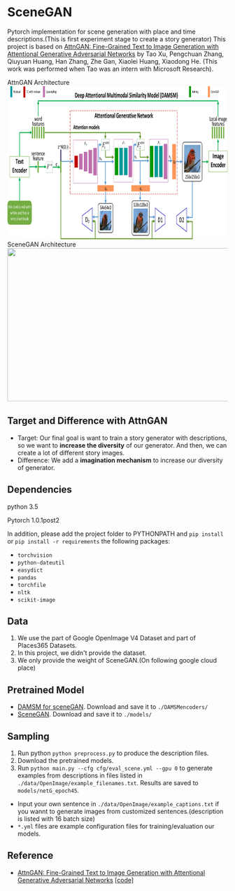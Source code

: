 # SceneGAN

Pytorch implementation for scene generation with place and time descriptions.(This is first experiment stage to create a story generator)
This project is based on [AttnGAN: Fine-Grained Text to Image Generation with Attentional Generative Adversarial Networks](http://openaccess.thecvf.com/content_cvpr_2018/papers/Xu_AttnGAN_Fine-Grained_Text_CVPR_2018_paper.pdf) by Tao Xu, Pengchuan Zhang, Qiuyuan Huang, Han Zhang, Zhe Gan, Xiaolei Huang, Xiaodong He. (This work was performed when Tao was an intern with Microsoft Research). 

AttnGAN Architecture
<img src="attnGAN_framework.png" width="900px" height="350px"/>
SceneGAN Architecture
<img src="sceneGAN_framework.jpg" width="900px" height="350px"/>

## Target and Difference with AttnGAN

* Target: Our final goal is want to train a story generator with descriptions, so we want to **increase the diversity** of our generator. And then, we can create a lot of different story images.
* Difference: We add a **imagination mechanism** to increase our diversity of generator.

## Dependencies
python 3.5

Pytorch 1.0.1post2


In addition, please add the project folder to PYTHONPATH and `pip install` or `pip install -r requirements` the following packages:
- `torchvision`
- `python-dateutil`
- `easydict`
- `pandas`
- `torchfile`
- `nltk`
- `scikit-image`



## Data
1. We use the part of Google OpenImage V4 Dataset and part of Places365 Datasets.
2. In this project, we didn't provide the dataset.
3. We only provide the weight of SceneGAN.(On following google cloud place)




## Pretrained Model

- [DAMSM for sceneGAN](https://drive.google.com/drive/folders/1wysJ2v7wLatIRJ5FsIa2oJ6Ov17thRrL?usp=sharing). Download and save it to `./DAMSMencoders/`
- [SceneGAN](https://drive.google.com/drive/folders/1fx6L7D1rHSXzhbFNpoPMq6or_9mLYSxw?usp=sharing). Download and save it to `./models/`


## Sampling
1. Run python `python preprocess.py` to produce the description files.
2. Download the pretrained models.
3. Run `python main.py --cfg cfg/eval_scene.yml --gpu 0` to generate examples from descriptions in files listed in `./data/OpenImage/example_filenames.txt`. Results are saved to `models/netG_epoch45`. 
- Input your own sentence in `./data/OpenImage/example_captions.txt` if you wannt to generate images from customized sentences.(description is listed with 16 batch size)
- `*.yml` files are example configuration files for training/evaluation our models.


## Reference

- [AttnGAN: Fine-Grained Text to Image Generation
with Attentional Generative Adversarial Networks](http://openaccess.thecvf.com/content_cvpr_2018/papers/Xu_AttnGAN_Fine-Grained_Text_CVPR_2018_paper.pdf) [[code]](https://github.com/taoxugit/AttnGAN)